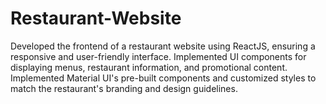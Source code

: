 # Restaurant-Website
Developed the frontend of a restaurant website using ReactJS, ensuring a responsive and user-friendly interface. Implemented UI components for displaying menus, restaurant information, and promotional content. Implemented Material UI's pre-built components and customized styles to match the restaurant's branding and design guidelines.

